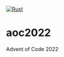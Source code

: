 [![Rust](https://github.com/ryanseipp/aoc2022/actions/workflows/rust.yml/badge.svg)](https://github.com/ryanseipp/aoc2022/actions/workflows/rust.yml)
# aoc2022
Advent of Code 2022

